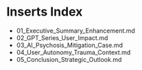 # Inserts Index
- 01_Executive_Summary_Enhancement.md
- 02_GPT_Series_User_Impact.md
- 03_AI_Psychosis_Mitigation_Case.md
- 04_User_Autonomy_Trauma_Context.md
- 05_Conclusion_Strategic_Outlook.md
